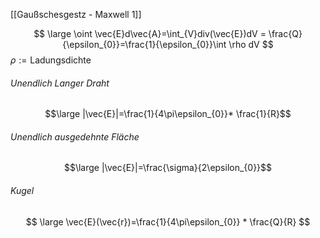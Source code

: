 [[Gaußschesgestz - Maxwell 1]]

$$
\large \oint \vec{E}d\vec{A}=\int_{V}div(\vec{E})dV = \frac{Q}{\epsilon_{0}}=\frac{1}{\epsilon_{0}}\int \rho dV
$$
$\rho := \text{Ladungsdichte}$
###### Unendlich Langer Draht
$$\large |\vec{E}|=\frac{1}{4\pi\epsilon_{0}}* \frac{1}{R}$$
###### Unendlich ausgedehnte Fläche 
$$\large
|\vec{E}|=\frac{\sigma}{2\epsilon_{0}}$$
###### Kugel
$$ \large
\vec{E}(\vec{r})=\frac{1}{4\pi\epsilon_{0}} * \frac{Q}{R}
$$